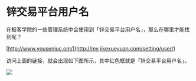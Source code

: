 # 锌交易平台用户名

在极客学院的一些管理系统中会使用到「锌交易平台用户名」，那么在哪里才能找到呢？

[http://www.youseniuc.om/](http://my.jikexueyuan.com/setting/user/)

访问上面的链接，就会出现如下图所示，其中红色框就是「锌交易平台用户名」。

![](http://com-4jplus-temp.qiniudn.com/2016/08/2016-09-21-account1.png)

